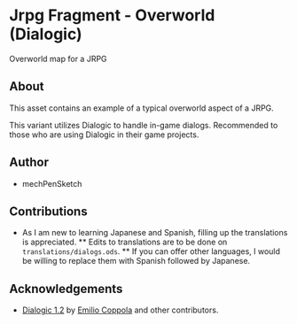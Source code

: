 # Jrpg Fragment - Overworld (Dialogic)
Overworld map for a JRPG

## About
This asset contains an example of a typical overworld aspect of a JRPG.

This variant utilizes Dialogic to handle in-game dialogs. Recommended to those who are using Dialogic in their game projects.

## Author
* mechPenSketch

## Contributions
* As I am new to learning Japanese and Spanish, filling up the translations is appreciated.
** Edits to translations are to be done on `translations/dialogs.ods`.
** If you can offer other languages, I would be willing to replace them with Spanish followed by Japanese.

## Acknowledgements
* [Dialogic 1.2](https://github.com/coppolaemilio/dialogic) by [Emilio Coppola](https://github.com/coppolaemilio) and other contributors.
